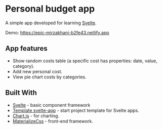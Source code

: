 # Personal budget app

A simple app developed for learning [Svelte](https://svelte.dev).

Demo: https://epic-mirzakhani-b2fe43.netlify.app

## App features
- Show random costs table (a specific cost has properties: date, value, category).
- Add new personal cost.
- View pie chart costs by categories.

## Built With
- [Svelte](https://svelte.dev) - basic component framework
- [Template svelte-app](https://github.com/sveltejs/template) -  start project template for Svelte apps. 
- [Chart.js](https://www.chartjs.org) - for charting.
- [MaterializeCss](https://materializecss.com) - front-end framework.


